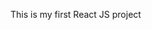 <!-- Reactjs is basically a user interface library
 it is component based/modular
 easy to understand,debug and reuse function
 dynamic updation(single page updation) -->
 This is my first React JS project